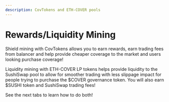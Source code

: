 ```yaml
---
description: CovTokens and ETH-COVER pools
---
```


# Rewards/Liquidity Mining

Shield mining with CovTokens allows you to earn rewards, earn trading fees from balancer and help provide cheaper coverage to the market and users looking purchase coverage!

Liquidity mining with ETH-COVER LP tokens helps provide liquidity to the SushiSwap pool to allow for smoother trading with less slippage impact for people trying to purchase the $COVER governance token. You will also earn $SUSHI token and SushiSwap trading fees!

See the next tabs to learn how to do both!

